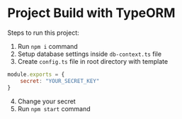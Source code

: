# Project Build with TypeORM

Steps to run this project:

1. Run `npm i` command
2. Setup database settings inside `db-context.ts` file
3. Create `config.ts` file in root directory with template
``` javascript
module.exports = {
    secret: "YOUR_SECRET_KEY"
}
```
4. Change your secret
5. Run `npm start` command

